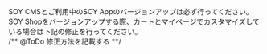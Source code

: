 SOY CMSとご利用中のSOY Appのバージョンアップは必ず行ってください。  
SOY Shopをバージョンアップする際、カートとマイページでカスタマイズしている場合は下記の修正を行ってください。  
/** @ToDo 修正方法を記載する **/